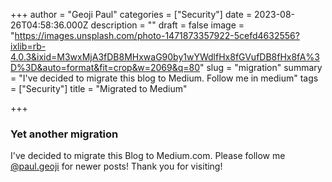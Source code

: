 +++
author = "Geoji Paul"
categories = ["Security"]
date = 2023-08-26T04:58:36.000Z
description = ""
draft = false
image = "https://images.unsplash.com/photo-1471873357922-5cefd4632556?ixlib=rb-4.0.3&ixid=M3wxMjA3fDB8MHxwaG90by1wYWdlfHx8fGVufDB8fHx8fA%3D%3D&auto=format&fit=crop&w=2069&q=80"
slug = "migration"
summary = "I've decided to migrate this blog to Medium. Follow me in medium"
tags = ["Security"]
title = "Migrated to Medium"

+++


### Yet another migration

I've decided to migrate this Blog to Medium.com. Please follow me [@paul.geoji](https://medium.com/@paul.geoji) for newer posts! Thank you for visiting!

